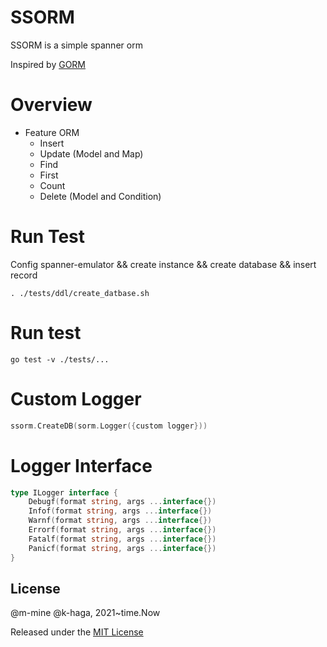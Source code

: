 SSORM
=========

SSORM is a simple spanner orm

Inspired by [GORM](https://github.com/go-gorm/gorm)

Overview
=========

* Feature ORM
  * Insert 
  * Update (Model and Map)
  * Find
  * First
  * Count
  * Delete (Model and Condition)


Run Test
=========
Config spanner-emulator && create instance && create database && insert record
```
. ./tests/ddl/create_datbase.sh
```

Run test
=========
```
go test -v ./tests/...
```


Custom Logger
=========

```go
ssorm.CreateDB(sorm.Logger({custom logger}))
```

Logger Interface
=========

```go
type ILogger interface {
	Debugf(format string, args ...interface{})
	Infof(format string, args ...interface{})
	Warnf(format string, args ...interface{})
	Errorf(format string, args ...interface{})
	Fatalf(format string, args ...interface{})
	Panicf(format string, args ...interface{})
}
```

## License

@m-mine @k-haga, 2021~time.Now

Released under the [MIT License](https://github.com/go-gorm/gorm/blob/master/License)
